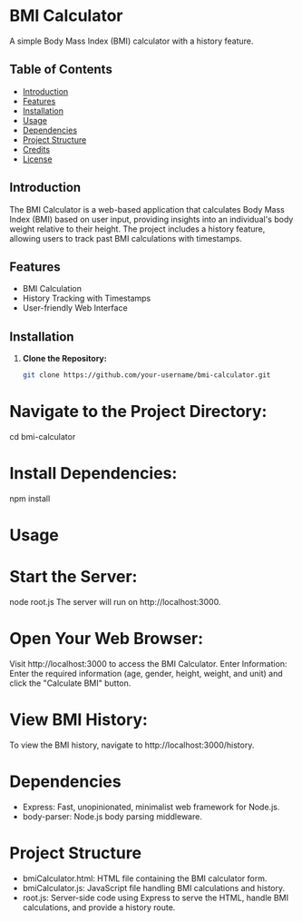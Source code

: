 # BMI Calculator

A simple Body Mass Index (BMI) calculator with a history feature.

## Table of Contents

- [Introduction](#introduction)
- [Features](#features)
- [Installation](#installation)
- [Usage](#usage)
- [Dependencies](#dependencies)
- [Project Structure](#project-structure)
- [Credits](#credits)
- [License](#license)

## Introduction

The BMI Calculator is a web-based application that calculates Body Mass Index (BMI) based on user input, providing insights into an individual's body weight relative to their height. The project includes a history feature, allowing users to track past BMI calculations with timestamps.

## Features

- BMI Calculation
- History Tracking with Timestamps
- User-friendly Web Interface

## Installation

1. **Clone the Repository:**

   ```bash
   git clone https://github.com/your-username/bmi-calculator.git
# Navigate to the Project Directory:
cd bmi-calculator

# Install Dependencies:
npm install

# Usage
# Start the Server:
node root.js
The server will run on http://localhost:3000.

# Open Your Web Browser:
Visit http://localhost:3000 to access the BMI Calculator.
Enter Information:
Enter the required information (age, gender, height, weight, and unit) and click the "Calculate BMI" button.

# View BMI History:
To view the BMI history, navigate to http://localhost:3000/history.

# Dependencies
- Express: Fast, unopinionated, minimalist web framework for Node.js.
- body-parser: Node.js body parsing middleware.

# Project Structure
- bmiCalculator.html: HTML file containing the BMI calculator form.
- bmiCalculator.js: JavaScript file handling BMI calculations and history.
- root.js: Server-side code using Express to serve the HTML, handle BMI calculations, and provide a history route.
